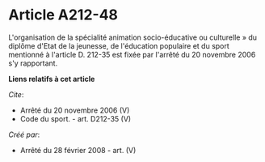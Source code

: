 # Article A212-48

L'organisation de la spécialité animation socio-éducative ou culturelle » du diplôme d'Etat de la jeunesse, de l'éducation
populaire et du sport mentionné à l'article D. 212-35 est fixée par l'arrêté du 20 novembre 2006 s'y rapportant.

**Liens relatifs à cet article**

_Cite_:

  - Arrêté du 20 novembre 2006 (V)
  - Code du sport. - art. D212-35 (V)

_Créé par_:

  - Arrêté du 28 février 2008 - art. (V)
